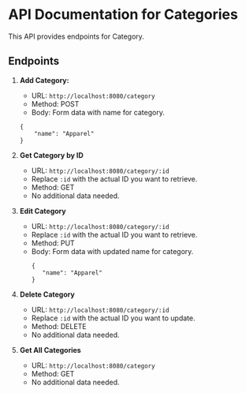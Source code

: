 # API Documentation for Categories

This API provides endpoints for Category.

## Endpoints

1. **Add Category:**

   - URL: `http://localhost:8080/category`
   - Method: POST
   - Body: Form data with name for category.

   ```
   {
       "name": "Apparel"
   }
   ```

2. **Get Category by ID**

   - URL: `http://localhost:8080/category/:id`
   - Replace `:id` with the actual ID you want to retrieve.
   - Method: GET
   - No additional data needed.

3. **Edit Category**

   - URL: `http://localhost:8080/category/:id`
   - Replace `:id` with the actual ID you want to retrieve.
   - Method: PUT
   - Body: Form data with updated name for category.
     ```
     {
        "name": "Apparel"
     }
     ```

4. **Delete Category**

   - URL: `http://localhost:8080/category/:id`
   - Replace `:id` with the actual ID you want to update.
   - Method: DELETE
   - No additional data needed.

5. **Get All Categories**

   - URL: `http://localhost:8080/category`
   - Method: GET
   - No additional data needed.
